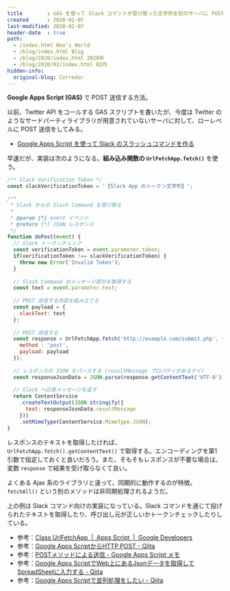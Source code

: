 ```yaml
---
title        : GAS を使って Slack コマンドが受け取った文字列を別のサーバに POST 送信する
created      : 2020-02-07
last-modified: 2020-02-07
header-date  : true
path:
  - /index.html Neo's World
  - /blog/index.html Blog
  - /blog/2020/index.html 2020年
  - /blog/2020/02/index.html 02月
hidden-info:
  original-blog: Corredor
---
```


__Google Apps Script (GAS)__ で POST 送信する方法。

以前、Twitter API をコールする GAS スクリプトを書いたが、今度は Twitter のようなサードパーティライブラリが用意されていないサーバに対して、ローレベルに POST 送信をしてみる。

- [Google Apps Script を使って Slack のスラッシュコマンドを作る](/blog/2019/09/04-02.html)

早速だが、実装は次のようになる。__組み込み関数の `UrlFetchApp.fetch()`__ を使う。

```javascript
/** Slack Verification Token */
const slackVerificationToken = '【Slack App のトークン文字列】';

/**
 * Slack からの Slash Command を受け取る
 * 
 * @param {*} event イベント
 * @return {*} JSON レスポンス
 */
function doPost(event) {
  // Slack トークンチェック
  const verificationToken = event.parameter.token;
  if(verificationToken !== slackVerificationToken) {
    throw new Error('Invalid Token');
  }
  
  // Slash Command のメッセージ部分を取得する
  const text = event.parameter.text;
  
  // POST 送信する内容を組み立てる
  const payload = {
    slackText: text
  };
  
  // POST 送信する
  const response = UrlFetchApp.fetch('http://example.com/submit.php', {
    method : 'post',
    payload: payload
  });
  
  // レスポンスの JSON をパースする (resultMessage プロパティがあるテイ)
  const responseJsonData = JSON.parse(response.getContentText('UTF-8'));
  
  // Slack へ応答メッセージを返す
  return ContentService
    .createTextOutput(JSON.stringify({
      text: responseJsonData.resultMessage
    }))
    .setMimeType(ContentService.MimeType.JSON);
}
```

レスポンスのテキストを取得したければ、`UrlFetchApp.fetch().getContentText()` で取得する。エンコーディングを第1引数で指定しておくと良いだろう。また、そもそもレスポンスが不要な場合は、変数 `response` で結果を受け取らなくて良い。

よくある Ajax 系のライブラリと違って、同期的に動作するのが特徴。`fetchAll()` という別のメソッドは非同期処理されるようだ。

上の例は Slack コマンド向けの実装になっている。Slack コマンドを通じて投げられたテキストを取得したり、呼び出し元が正しいかトークンチェックしたりしている。

- 参考：[Class UrlFetchApp  |  Apps Script  |  Google Developers](https://developers.google.com/apps-script/reference/url-fetch/url-fetch-app)
- 参考：[Google Apps ScriptからHTTP POST - Qiita](https://qiita.com/n0bisuke/items/a31a99232e50461eb00f)
- 参考：[POSTメソッドによる送信 - Google Apps Script メモ](https://sites.google.com/site/gasgaidobukku/url-fetch/postmesoddoniyoru-song-xin)
- 参考：[Google Apps ScriptでWeb上にあるJsonデータを取得してSpreadSheetに入力する - Qiita](https://qiita.com/tentatsu/items/8ec2766361e70db2429a)
- 参考：[Google Apps Scriptで並列処理をしたい - Qiita](https://qiita.com/tanaike/items/f6da88f0f769f6096c37)

